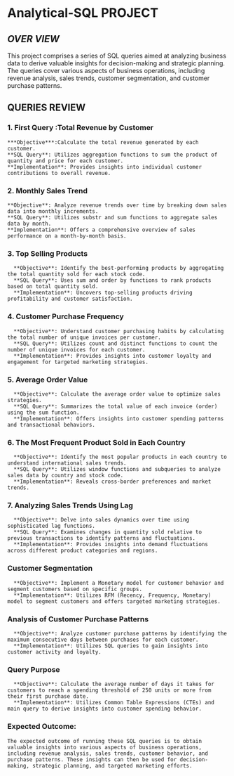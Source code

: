 # Analytical-SQL PROJECT
## ***OVER VIEW***
  This project comprises a series of SQL queries aimed at analyzing business data to derive valuable insights for decision-making and strategic planning. The queries cover various aspects of business operations, including revenue analysis, sales trends, customer segmentation, and customer purchase patterns.
## **QUERIES REVIEW**
  ### 1. First Query :Total Revenue by Customer
    ***Objective***:Calculate the total revenue generated by each customer.
    **SQL Query**: Utilizes aggregation functions to sum the product of quantity and price for each customer.
    **Implementation**: Provides insights into individual customer contributions to overall revenue.
  ### **2. Monthly Sales Trend**
    **Objective**: Analyze revenue trends over time by breaking down sales data into monthly increments.
    **SQL Query**: Utilizes substr and sum functions to aggregate sales data by month.
    **Implementation**: Offers a comprehensive overview of sales performance on a month-by-month basis.
  ### **3. Top Selling Products**
      **Objective**: Identify the best-performing products by aggregating the total quantity sold for each stock code.
      **SQL Query**: Uses sum and order by functions to rank products based on total quantity sold.
      **Implementation**: Uncovers top-selling products driving profitability and customer satisfaction.
  ### **4. Customer Purchase Frequency**
      **Objective**: Understand customer purchasing habits by calculating the total number of unique invoices per customer.
      **SQL Query**: Utilizes count and distinct functions to count the number of unique invoices for each customer.
      **Implementation**: Provides insights into customer loyalty and engagement for targeted marketing strategies.
  ### **5. Average Order Value**
      **Objective**: Calculate the average order value to optimize sales strategies.
      **SQL Query**: Summarizes the total value of each invoice (order) using the sum function.
      **Implementation**: Offers insights into customer spending patterns and transactional behaviors.
  ### **6. The Most Frequent Product Sold in Each Country**
      **Objective**: Identify the most popular products in each country to understand international sales trends.
      **SQL Query**: Utilizes window functions and subqueries to analyze sales data by country and stock code.
      **Implementation**: Reveals cross-border preferences and market trends.
  ### **7. Analyzing Sales Trends Using Lag**
      **Objective**: Delve into sales dynamics over time using sophisticated lag functions.
      **SQL Query**: Examines changes in quantity sold relative to previous transactions to identify patterns and fluctuations.
      **Implementation**: Provides insights into demand fluctuations across different product categories and regions.
  ### **Customer Segmentation**
      **Objective**: Implement a Monetary model for customer behavior and segment customers based on specific groups.
      **Implementation**: Utilizes RFM (Recency, Frequency, Monetary) model to segment customers and offers targeted marketing strategies.
  ### **Analysis of Customer Purchase Patterns**
      **Objective**: Analyze customer purchase patterns by identifying the maximum consecutive days between purchases for each customer.
      **Implementation**: Utilizes SQL queries to gain insights into customer activity and loyalty.
  ### **Query Purpose**
      **Objective**: Calculate the average number of days it takes for customers to reach a spending threshold of 250 units or more from their first purchase date.
      **Implementation**: Utilizes Common Table Expressions (CTEs) and main query to derive insights into customer spending behavior.
### Expected Outcome:
    The expected outcome of running these SQL queries is to obtain valuable insights into various aspects of business operations, including revenue analysis, sales trends, customer behavior, and purchase patterns. These insights can then be used for decision-making, strategic planning, and targeted marketing efforts.
    
